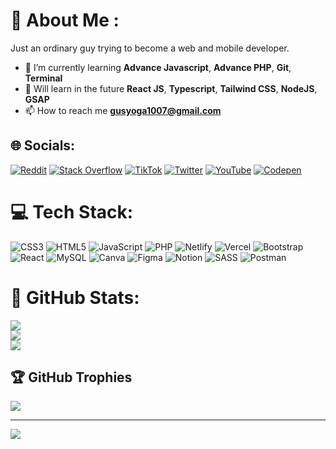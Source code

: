 # 👋 About Me :
Just an ordinary guy trying to become a web and mobile developer.<br>
- 🌱 I’m currently learning **Advance Javascript**, **Advance PHP**, **Git**, **Terminal**<br>
- 🌳 Will learn in the future **React JS**, **Typescript**, **Tailwind CSS**, **NodeJS**, **GSAP**<br>
- 📫 How to reach me **gusyoga1007@gmail.com**


## 🌐 Socials:
[![Reddit](https://img.shields.io/badge/Reddit-%23FF4500.svg?logo=Reddit&logoColor=white)](https://reddit.com/user/fxanz) 
[![Stack Overflow](https://img.shields.io/badge/-Stackoverflow-FE7A16?logo=stack-overflow&logoColor=white)](https://stackoverflow.com/users/19746821) 
[![TikTok](https://img.shields.io/badge/TikTok-%23000000.svg?logo=TikTok&logoColor=white)](https://tiktok.com/@fxanzofc) 
[![Twitter](https://img.shields.io/badge/Twitter-%231DA1F2.svg?logo=Twitter&logoColor=white)](https://twitter.com/ifxanz) 
[![YouTube](https://img.shields.io/badge/YouTube-%23FF0000.svg?logo=YouTube&logoColor=white)](https://youtube.com/@UC3jL1_S4nWFcStLN3cYAcLA) 
[![Codepen](https://img.shields.io/badge/Codepen-000000?style=for-the-badge&logo=codepen&logoColor=white)](https://codepen.io/fxanz) 

# 💻 Tech Stack:
![CSS3](https://img.shields.io/badge/css3-%231572B6.svg?style=flat-square&logo=css3&logoColor=white) 
![HTML5](https://img.shields.io/badge/html5-%23E34F26.svg?style=flat-square&logo=html5&logoColor=white) 
![JavaScript](https://img.shields.io/badge/javascript-%23323330.svg?style=flat-square&logo=javascript&logoColor=%23F7DF1E) 
![PHP](https://img.shields.io/badge/php-%23777BB4.svg?style=flat-square&logo=php&logoColor=white) 
![Netlify](https://img.shields.io/badge/netlify-%23000000.svg?style=flat-square&logo=netlify&logoColor=#00C7B7) 
![Vercel](https://img.shields.io/badge/vercel-%23000000.svg?style=flat-square&logo=vercel&logoColor=white) 
![Bootstrap](https://img.shields.io/badge/bootstrap-%23563D7C.svg?style=flat-square&logo=bootstrap&logoColor=white) 
![React](https://img.shields.io/badge/react-%2320232a.svg?style=flat-square&logo=react&logoColor=%2361DAFB) 
![MySQL](https://img.shields.io/badge/mysql-%2300f.svg?style=flat-square&logo=mysql&logoColor=white) 
![Canva](https://img.shields.io/badge/Canva-%2300C4CC.svg?style=flat-square&logo=Canva&logoColor=white)
![Figma](https://img.shields.io/badge/figma-%23F24E1E.svg?style=flat-square&logo=figma&logoColor=white) 
![Notion](https://img.shields.io/badge/Notion-%23000000.svg?style=flat-square&logo=notion&logoColor=white) 
![SASS](https://img.shields.io/badge/SASS-hotpink.svg?style=flat-square&logo=SASS&logoColor=white) 
![Postman](https://img.shields.io/badge/Postman-FF6C37?style=flat-square&logo=postman&logoColor=white)

# 📶 GitHub Stats:
![](https://github-readme-stats.vercel.app/api?username=Fxanz&theme=dracula&hide_border=true&include_all_commits=true&count_private=true)<br/>
![](https://github-readme-streak-stats.herokuapp.com/?user=Fxanz&theme=dracula&hide_border=true)<br/>
![](https://github-readme-stats.vercel.app/api/top-langs/?username=Fxanz&theme=dracula&hide_border=true&include_all_commits=true&count_private=true&layout=compact)

## 🏆 GitHub Trophies
![](https://github-profile-trophy.vercel.app/?username=Fxanz&theme=dracula&no-frame=true&no-bg=false&margin-w=4)

---
[![](https://visitcount.itsvg.in/api?id=Fxanz&icon=5&color=11)](https://visitcount.itsvg.in)

<!-- Proudly created with GPRM ( https://gprm.itsvg.in ) -->
